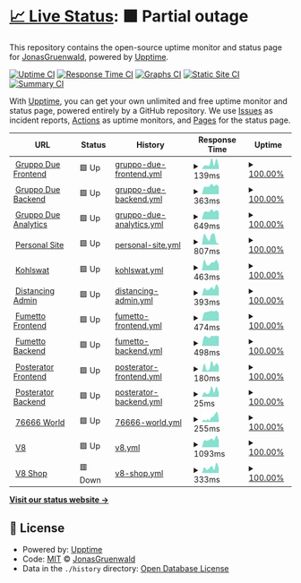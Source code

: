 # [📈 Live Status](https://uptime.jonasg.me): <!--live status--> **🟧 Partial outage**

This repository contains the open-source uptime monitor and status page for [JonasGruenwald](jonasg.me), powered by [Upptime](https://github.com/upptime/upptime).

[![Uptime CI](https://github.com/JonasGruenwald/uptime-monitor/workflows/Uptime%20CI/badge.svg)](https://github.com/JonasGruenwald/uptime-monitor/actions?query=workflow%3A%22Uptime+CI%22)
[![Response Time CI](https://github.com/JonasGruenwald/uptime-monitor/workflows/Response%20Time%20CI/badge.svg)](https://github.com/JonasGruenwald/uptime-monitor/actions?query=workflow%3A%22Response+Time+CI%22)
[![Graphs CI](https://github.com/JonasGruenwald/uptime-monitor/workflows/Graphs%20CI/badge.svg)](https://github.com/JonasGruenwald/uptime-monitor/actions?query=workflow%3A%22Graphs+CI%22)
[![Static Site CI](https://github.com/JonasGruenwald/uptime-monitor/workflows/Static%20Site%20CI/badge.svg)](https://github.com/JonasGruenwald/uptime-monitor/actions?query=workflow%3A%22Static+Site+CI%22)
[![Summary CI](https://github.com/JonasGruenwald/uptime-monitor/workflows/Summary%20CI/badge.svg)](https://github.com/JonasGruenwald/uptime-monitor/actions?query=workflow%3A%22Summary+CI%22)

With [Upptime](https://upptime.js.org), you can get your own unlimited and free uptime monitor and status page, powered entirely by a GitHub repository. We use [Issues](https://github.com/JonasGruenwald/uptime-monitor/issues) as incident reports, [Actions](https://github.com/JonasGruenwald/uptime-monitor/actions) as uptime monitors, and [Pages](https://uptime.jonasg.me) for the status page.

<!--start: status pages-->
<!-- This summary is generated by Upptime (https://github.com/upptime/upptime) -->
<!-- Do not edit this manually, your changes will be overwritten -->
<!-- prettier-ignore -->
| URL | Status | History | Response Time | Uptime |
| --- | ------ | ------- | ------------- | ------ |
| <img alt="" src="https://favicons.githubusercontent.com/gruppo-due.com" height="13"> [Gruppo Due Frontend](https://gruppo-due.com/) | 🟩 Up | [gruppo-due-frontend.yml](https://github.com/JonasGruenwald/uptime-monitor/commits/HEAD/history/gruppo-due-frontend.yml) | <details><summary><img alt="Response time graph" src="./graphs/gruppo-due-frontend/response-time-week.png" height="20"> 139ms</summary><br><a href="https://uptime.jonasg.me/history/gruppo-due-frontend"><img alt="Response time 193" src="https://img.shields.io/endpoint?url=https%3A%2F%2Fraw.githubusercontent.com%2FJonasGruenwald%2Fuptime-monitor%2FHEAD%2Fapi%2Fgruppo-due-frontend%2Fresponse-time.json"></a><br><a href="https://uptime.jonasg.me/history/gruppo-due-frontend"><img alt="24-hour response time 77" src="https://img.shields.io/endpoint?url=https%3A%2F%2Fraw.githubusercontent.com%2FJonasGruenwald%2Fuptime-monitor%2FHEAD%2Fapi%2Fgruppo-due-frontend%2Fresponse-time-day.json"></a><br><a href="https://uptime.jonasg.me/history/gruppo-due-frontend"><img alt="7-day response time 139" src="https://img.shields.io/endpoint?url=https%3A%2F%2Fraw.githubusercontent.com%2FJonasGruenwald%2Fuptime-monitor%2FHEAD%2Fapi%2Fgruppo-due-frontend%2Fresponse-time-week.json"></a><br><a href="https://uptime.jonasg.me/history/gruppo-due-frontend"><img alt="30-day response time 188" src="https://img.shields.io/endpoint?url=https%3A%2F%2Fraw.githubusercontent.com%2FJonasGruenwald%2Fuptime-monitor%2FHEAD%2Fapi%2Fgruppo-due-frontend%2Fresponse-time-month.json"></a><br><a href="https://uptime.jonasg.me/history/gruppo-due-frontend"><img alt="1-year response time 193" src="https://img.shields.io/endpoint?url=https%3A%2F%2Fraw.githubusercontent.com%2FJonasGruenwald%2Fuptime-monitor%2FHEAD%2Fapi%2Fgruppo-due-frontend%2Fresponse-time-year.json"></a></details> | <details><summary><a href="https://uptime.jonasg.me/history/gruppo-due-frontend">100.00%</a></summary><a href="https://uptime.jonasg.me/history/gruppo-due-frontend"><img alt="All-time uptime 99.96%" src="https://img.shields.io/endpoint?url=https%3A%2F%2Fraw.githubusercontent.com%2FJonasGruenwald%2Fuptime-monitor%2FHEAD%2Fapi%2Fgruppo-due-frontend%2Fuptime.json"></a><br><a href="https://uptime.jonasg.me/history/gruppo-due-frontend"><img alt="24-hour uptime 100.00%" src="https://img.shields.io/endpoint?url=https%3A%2F%2Fraw.githubusercontent.com%2FJonasGruenwald%2Fuptime-monitor%2FHEAD%2Fapi%2Fgruppo-due-frontend%2Fuptime-day.json"></a><br><a href="https://uptime.jonasg.me/history/gruppo-due-frontend"><img alt="7-day uptime 100.00%" src="https://img.shields.io/endpoint?url=https%3A%2F%2Fraw.githubusercontent.com%2FJonasGruenwald%2Fuptime-monitor%2FHEAD%2Fapi%2Fgruppo-due-frontend%2Fuptime-week.json"></a><br><a href="https://uptime.jonasg.me/history/gruppo-due-frontend"><img alt="30-day uptime 99.92%" src="https://img.shields.io/endpoint?url=https%3A%2F%2Fraw.githubusercontent.com%2FJonasGruenwald%2Fuptime-monitor%2FHEAD%2Fapi%2Fgruppo-due-frontend%2Fuptime-month.json"></a><br><a href="https://uptime.jonasg.me/history/gruppo-due-frontend"><img alt="1-year uptime 99.96%" src="https://img.shields.io/endpoint?url=https%3A%2F%2Fraw.githubusercontent.com%2FJonasGruenwald%2Fuptime-monitor%2FHEAD%2Fapi%2Fgruppo-due-frontend%2Fuptime-year.json"></a></details>
| <img alt="" src="https://favicons.githubusercontent.com/flouz.mgmt.gruppo-due.com" height="13"> [Gruppo Due Backend](https://flouz.mgmt.gruppo-due.com/) | 🟩 Up | [gruppo-due-backend.yml](https://github.com/JonasGruenwald/uptime-monitor/commits/HEAD/history/gruppo-due-backend.yml) | <details><summary><img alt="Response time graph" src="./graphs/gruppo-due-backend/response-time-week.png" height="20"> 363ms</summary><br><a href="https://uptime.jonasg.me/history/gruppo-due-backend"><img alt="Response time 383" src="https://img.shields.io/endpoint?url=https%3A%2F%2Fraw.githubusercontent.com%2FJonasGruenwald%2Fuptime-monitor%2FHEAD%2Fapi%2Fgruppo-due-backend%2Fresponse-time.json"></a><br><a href="https://uptime.jonasg.me/history/gruppo-due-backend"><img alt="24-hour response time 327" src="https://img.shields.io/endpoint?url=https%3A%2F%2Fraw.githubusercontent.com%2FJonasGruenwald%2Fuptime-monitor%2FHEAD%2Fapi%2Fgruppo-due-backend%2Fresponse-time-day.json"></a><br><a href="https://uptime.jonasg.me/history/gruppo-due-backend"><img alt="7-day response time 363" src="https://img.shields.io/endpoint?url=https%3A%2F%2Fraw.githubusercontent.com%2FJonasGruenwald%2Fuptime-monitor%2FHEAD%2Fapi%2Fgruppo-due-backend%2Fresponse-time-week.json"></a><br><a href="https://uptime.jonasg.me/history/gruppo-due-backend"><img alt="30-day response time 373" src="https://img.shields.io/endpoint?url=https%3A%2F%2Fraw.githubusercontent.com%2FJonasGruenwald%2Fuptime-monitor%2FHEAD%2Fapi%2Fgruppo-due-backend%2Fresponse-time-month.json"></a><br><a href="https://uptime.jonasg.me/history/gruppo-due-backend"><img alt="1-year response time 383" src="https://img.shields.io/endpoint?url=https%3A%2F%2Fraw.githubusercontent.com%2FJonasGruenwald%2Fuptime-monitor%2FHEAD%2Fapi%2Fgruppo-due-backend%2Fresponse-time-year.json"></a></details> | <details><summary><a href="https://uptime.jonasg.me/history/gruppo-due-backend">100.00%</a></summary><a href="https://uptime.jonasg.me/history/gruppo-due-backend"><img alt="All-time uptime 99.98%" src="https://img.shields.io/endpoint?url=https%3A%2F%2Fraw.githubusercontent.com%2FJonasGruenwald%2Fuptime-monitor%2FHEAD%2Fapi%2Fgruppo-due-backend%2Fuptime.json"></a><br><a href="https://uptime.jonasg.me/history/gruppo-due-backend"><img alt="24-hour uptime 100.00%" src="https://img.shields.io/endpoint?url=https%3A%2F%2Fraw.githubusercontent.com%2FJonasGruenwald%2Fuptime-monitor%2FHEAD%2Fapi%2Fgruppo-due-backend%2Fuptime-day.json"></a><br><a href="https://uptime.jonasg.me/history/gruppo-due-backend"><img alt="7-day uptime 100.00%" src="https://img.shields.io/endpoint?url=https%3A%2F%2Fraw.githubusercontent.com%2FJonasGruenwald%2Fuptime-monitor%2FHEAD%2Fapi%2Fgruppo-due-backend%2Fuptime-week.json"></a><br><a href="https://uptime.jonasg.me/history/gruppo-due-backend"><img alt="30-day uptime 100.00%" src="https://img.shields.io/endpoint?url=https%3A%2F%2Fraw.githubusercontent.com%2FJonasGruenwald%2Fuptime-monitor%2FHEAD%2Fapi%2Fgruppo-due-backend%2Fuptime-month.json"></a><br><a href="https://uptime.jonasg.me/history/gruppo-due-backend"><img alt="1-year uptime 99.98%" src="https://img.shields.io/endpoint?url=https%3A%2F%2Fraw.githubusercontent.com%2FJonasGruenwald%2Fuptime-monitor%2FHEAD%2Fapi%2Fgruppo-due-backend%2Fuptime-year.json"></a></details>
| <img alt="" src="https://favicons.githubusercontent.com/analytics.mgmt.gruppo-due.com" height="13"> [Gruppo Due Analytics](https://analytics.mgmt.gruppo-due.com/) | 🟩 Up | [gruppo-due-analytics.yml](https://github.com/JonasGruenwald/uptime-monitor/commits/HEAD/history/gruppo-due-analytics.yml) | <details><summary><img alt="Response time graph" src="./graphs/gruppo-due-analytics/response-time-week.png" height="20"> 649ms</summary><br><a href="https://uptime.jonasg.me/history/gruppo-due-analytics"><img alt="Response time 699" src="https://img.shields.io/endpoint?url=https%3A%2F%2Fraw.githubusercontent.com%2FJonasGruenwald%2Fuptime-monitor%2FHEAD%2Fapi%2Fgruppo-due-analytics%2Fresponse-time.json"></a><br><a href="https://uptime.jonasg.me/history/gruppo-due-analytics"><img alt="24-hour response time 599" src="https://img.shields.io/endpoint?url=https%3A%2F%2Fraw.githubusercontent.com%2FJonasGruenwald%2Fuptime-monitor%2FHEAD%2Fapi%2Fgruppo-due-analytics%2Fresponse-time-day.json"></a><br><a href="https://uptime.jonasg.me/history/gruppo-due-analytics"><img alt="7-day response time 649" src="https://img.shields.io/endpoint?url=https%3A%2F%2Fraw.githubusercontent.com%2FJonasGruenwald%2Fuptime-monitor%2FHEAD%2Fapi%2Fgruppo-due-analytics%2Fresponse-time-week.json"></a><br><a href="https://uptime.jonasg.me/history/gruppo-due-analytics"><img alt="30-day response time 670" src="https://img.shields.io/endpoint?url=https%3A%2F%2Fraw.githubusercontent.com%2FJonasGruenwald%2Fuptime-monitor%2FHEAD%2Fapi%2Fgruppo-due-analytics%2Fresponse-time-month.json"></a><br><a href="https://uptime.jonasg.me/history/gruppo-due-analytics"><img alt="1-year response time 699" src="https://img.shields.io/endpoint?url=https%3A%2F%2Fraw.githubusercontent.com%2FJonasGruenwald%2Fuptime-monitor%2FHEAD%2Fapi%2Fgruppo-due-analytics%2Fresponse-time-year.json"></a></details> | <details><summary><a href="https://uptime.jonasg.me/history/gruppo-due-analytics">100.00%</a></summary><a href="https://uptime.jonasg.me/history/gruppo-due-analytics"><img alt="All-time uptime 100.00%" src="https://img.shields.io/endpoint?url=https%3A%2F%2Fraw.githubusercontent.com%2FJonasGruenwald%2Fuptime-monitor%2FHEAD%2Fapi%2Fgruppo-due-analytics%2Fuptime.json"></a><br><a href="https://uptime.jonasg.me/history/gruppo-due-analytics"><img alt="24-hour uptime 100.00%" src="https://img.shields.io/endpoint?url=https%3A%2F%2Fraw.githubusercontent.com%2FJonasGruenwald%2Fuptime-monitor%2FHEAD%2Fapi%2Fgruppo-due-analytics%2Fuptime-day.json"></a><br><a href="https://uptime.jonasg.me/history/gruppo-due-analytics"><img alt="7-day uptime 100.00%" src="https://img.shields.io/endpoint?url=https%3A%2F%2Fraw.githubusercontent.com%2FJonasGruenwald%2Fuptime-monitor%2FHEAD%2Fapi%2Fgruppo-due-analytics%2Fuptime-week.json"></a><br><a href="https://uptime.jonasg.me/history/gruppo-due-analytics"><img alt="30-day uptime 100.00%" src="https://img.shields.io/endpoint?url=https%3A%2F%2Fraw.githubusercontent.com%2FJonasGruenwald%2Fuptime-monitor%2FHEAD%2Fapi%2Fgruppo-due-analytics%2Fuptime-month.json"></a><br><a href="https://uptime.jonasg.me/history/gruppo-due-analytics"><img alt="1-year uptime 100.00%" src="https://img.shields.io/endpoint?url=https%3A%2F%2Fraw.githubusercontent.com%2FJonasGruenwald%2Fuptime-monitor%2FHEAD%2Fapi%2Fgruppo-due-analytics%2Fuptime-year.json"></a></details>
| <img alt="" src="https://favicons.githubusercontent.com/jonasg.me" height="13"> [Personal Site](https://jonasg.me/) | 🟩 Up | [personal-site.yml](https://github.com/JonasGruenwald/uptime-monitor/commits/HEAD/history/personal-site.yml) | <details><summary><img alt="Response time graph" src="./graphs/personal-site/response-time-week.png" height="20"> 807ms</summary><br><a href="https://uptime.jonasg.me/history/personal-site"><img alt="Response time 776" src="https://img.shields.io/endpoint?url=https%3A%2F%2Fraw.githubusercontent.com%2FJonasGruenwald%2Fuptime-monitor%2FHEAD%2Fapi%2Fpersonal-site%2Fresponse-time.json"></a><br><a href="https://uptime.jonasg.me/history/personal-site"><img alt="24-hour response time 99" src="https://img.shields.io/endpoint?url=https%3A%2F%2Fraw.githubusercontent.com%2FJonasGruenwald%2Fuptime-monitor%2FHEAD%2Fapi%2Fpersonal-site%2Fresponse-time-day.json"></a><br><a href="https://uptime.jonasg.me/history/personal-site"><img alt="7-day response time 807" src="https://img.shields.io/endpoint?url=https%3A%2F%2Fraw.githubusercontent.com%2FJonasGruenwald%2Fuptime-monitor%2FHEAD%2Fapi%2Fpersonal-site%2Fresponse-time-week.json"></a><br><a href="https://uptime.jonasg.me/history/personal-site"><img alt="30-day response time 892" src="https://img.shields.io/endpoint?url=https%3A%2F%2Fraw.githubusercontent.com%2FJonasGruenwald%2Fuptime-monitor%2FHEAD%2Fapi%2Fpersonal-site%2Fresponse-time-month.json"></a><br><a href="https://uptime.jonasg.me/history/personal-site"><img alt="1-year response time 776" src="https://img.shields.io/endpoint?url=https%3A%2F%2Fraw.githubusercontent.com%2FJonasGruenwald%2Fuptime-monitor%2FHEAD%2Fapi%2Fpersonal-site%2Fresponse-time-year.json"></a></details> | <details><summary><a href="https://uptime.jonasg.me/history/personal-site">100.00%</a></summary><a href="https://uptime.jonasg.me/history/personal-site"><img alt="All-time uptime 99.80%" src="https://img.shields.io/endpoint?url=https%3A%2F%2Fraw.githubusercontent.com%2FJonasGruenwald%2Fuptime-monitor%2FHEAD%2Fapi%2Fpersonal-site%2Fuptime.json"></a><br><a href="https://uptime.jonasg.me/history/personal-site"><img alt="24-hour uptime 100.00%" src="https://img.shields.io/endpoint?url=https%3A%2F%2Fraw.githubusercontent.com%2FJonasGruenwald%2Fuptime-monitor%2FHEAD%2Fapi%2Fpersonal-site%2Fuptime-day.json"></a><br><a href="https://uptime.jonasg.me/history/personal-site"><img alt="7-day uptime 100.00%" src="https://img.shields.io/endpoint?url=https%3A%2F%2Fraw.githubusercontent.com%2FJonasGruenwald%2Fuptime-monitor%2FHEAD%2Fapi%2Fpersonal-site%2Fuptime-week.json"></a><br><a href="https://uptime.jonasg.me/history/personal-site"><img alt="30-day uptime 99.53%" src="https://img.shields.io/endpoint?url=https%3A%2F%2Fraw.githubusercontent.com%2FJonasGruenwald%2Fuptime-monitor%2FHEAD%2Fapi%2Fpersonal-site%2Fuptime-month.json"></a><br><a href="https://uptime.jonasg.me/history/personal-site"><img alt="1-year uptime 99.80%" src="https://img.shields.io/endpoint?url=https%3A%2F%2Fraw.githubusercontent.com%2FJonasGruenwald%2Fuptime-monitor%2FHEAD%2Fapi%2Fpersonal-site%2Fuptime-year.json"></a></details>
| <img alt="" src="https://favicons.githubusercontent.com/kohlswat.studio" height="13"> [Kohlswat](https://kohlswat.studio/) | 🟩 Up | [kohlswat.yml](https://github.com/JonasGruenwald/uptime-monitor/commits/HEAD/history/kohlswat.yml) | <details><summary><img alt="Response time graph" src="./graphs/kohlswat/response-time-week.png" height="20"> 463ms</summary><br><a href="https://uptime.jonasg.me/history/kohlswat"><img alt="Response time 477" src="https://img.shields.io/endpoint?url=https%3A%2F%2Fraw.githubusercontent.com%2FJonasGruenwald%2Fuptime-monitor%2FHEAD%2Fapi%2Fkohlswat%2Fresponse-time.json"></a><br><a href="https://uptime.jonasg.me/history/kohlswat"><img alt="24-hour response time 342" src="https://img.shields.io/endpoint?url=https%3A%2F%2Fraw.githubusercontent.com%2FJonasGruenwald%2Fuptime-monitor%2FHEAD%2Fapi%2Fkohlswat%2Fresponse-time-day.json"></a><br><a href="https://uptime.jonasg.me/history/kohlswat"><img alt="7-day response time 463" src="https://img.shields.io/endpoint?url=https%3A%2F%2Fraw.githubusercontent.com%2FJonasGruenwald%2Fuptime-monitor%2FHEAD%2Fapi%2Fkohlswat%2Fresponse-time-week.json"></a><br><a href="https://uptime.jonasg.me/history/kohlswat"><img alt="30-day response time 445" src="https://img.shields.io/endpoint?url=https%3A%2F%2Fraw.githubusercontent.com%2FJonasGruenwald%2Fuptime-monitor%2FHEAD%2Fapi%2Fkohlswat%2Fresponse-time-month.json"></a><br><a href="https://uptime.jonasg.me/history/kohlswat"><img alt="1-year response time 477" src="https://img.shields.io/endpoint?url=https%3A%2F%2Fraw.githubusercontent.com%2FJonasGruenwald%2Fuptime-monitor%2FHEAD%2Fapi%2Fkohlswat%2Fresponse-time-year.json"></a></details> | <details><summary><a href="https://uptime.jonasg.me/history/kohlswat">100.00%</a></summary><a href="https://uptime.jonasg.me/history/kohlswat"><img alt="All-time uptime 99.86%" src="https://img.shields.io/endpoint?url=https%3A%2F%2Fraw.githubusercontent.com%2FJonasGruenwald%2Fuptime-monitor%2FHEAD%2Fapi%2Fkohlswat%2Fuptime.json"></a><br><a href="https://uptime.jonasg.me/history/kohlswat"><img alt="24-hour uptime 100.00%" src="https://img.shields.io/endpoint?url=https%3A%2F%2Fraw.githubusercontent.com%2FJonasGruenwald%2Fuptime-monitor%2FHEAD%2Fapi%2Fkohlswat%2Fuptime-day.json"></a><br><a href="https://uptime.jonasg.me/history/kohlswat"><img alt="7-day uptime 100.00%" src="https://img.shields.io/endpoint?url=https%3A%2F%2Fraw.githubusercontent.com%2FJonasGruenwald%2Fuptime-monitor%2FHEAD%2Fapi%2Fkohlswat%2Fuptime-week.json"></a><br><a href="https://uptime.jonasg.me/history/kohlswat"><img alt="30-day uptime 99.66%" src="https://img.shields.io/endpoint?url=https%3A%2F%2Fraw.githubusercontent.com%2FJonasGruenwald%2Fuptime-monitor%2FHEAD%2Fapi%2Fkohlswat%2Fuptime-month.json"></a><br><a href="https://uptime.jonasg.me/history/kohlswat"><img alt="1-year uptime 99.86%" src="https://img.shields.io/endpoint?url=https%3A%2F%2Fraw.githubusercontent.com%2FJonasGruenwald%2Fuptime-monitor%2FHEAD%2Fapi%2Fkohlswat%2Fuptime-year.json"></a></details>
| <img alt="" src="https://favicons.githubusercontent.com/admin.distancing.space" height="13"> [Distancing Admin](https://admin.distancing.space) | 🟩 Up | [distancing-admin.yml](https://github.com/JonasGruenwald/uptime-monitor/commits/HEAD/history/distancing-admin.yml) | <details><summary><img alt="Response time graph" src="./graphs/distancing-admin/response-time-week.png" height="20"> 393ms</summary><br><a href="https://uptime.jonasg.me/history/distancing-admin"><img alt="Response time 386" src="https://img.shields.io/endpoint?url=https%3A%2F%2Fraw.githubusercontent.com%2FJonasGruenwald%2Fuptime-monitor%2FHEAD%2Fapi%2Fdistancing-admin%2Fresponse-time.json"></a><br><a href="https://uptime.jonasg.me/history/distancing-admin"><img alt="24-hour response time 394" src="https://img.shields.io/endpoint?url=https%3A%2F%2Fraw.githubusercontent.com%2FJonasGruenwald%2Fuptime-monitor%2FHEAD%2Fapi%2Fdistancing-admin%2Fresponse-time-day.json"></a><br><a href="https://uptime.jonasg.me/history/distancing-admin"><img alt="7-day response time 393" src="https://img.shields.io/endpoint?url=https%3A%2F%2Fraw.githubusercontent.com%2FJonasGruenwald%2Fuptime-monitor%2FHEAD%2Fapi%2Fdistancing-admin%2Fresponse-time-week.json"></a><br><a href="https://uptime.jonasg.me/history/distancing-admin"><img alt="30-day response time 383" src="https://img.shields.io/endpoint?url=https%3A%2F%2Fraw.githubusercontent.com%2FJonasGruenwald%2Fuptime-monitor%2FHEAD%2Fapi%2Fdistancing-admin%2Fresponse-time-month.json"></a><br><a href="https://uptime.jonasg.me/history/distancing-admin"><img alt="1-year response time 386" src="https://img.shields.io/endpoint?url=https%3A%2F%2Fraw.githubusercontent.com%2FJonasGruenwald%2Fuptime-monitor%2FHEAD%2Fapi%2Fdistancing-admin%2Fresponse-time-year.json"></a></details> | <details><summary><a href="https://uptime.jonasg.me/history/distancing-admin">100.00%</a></summary><a href="https://uptime.jonasg.me/history/distancing-admin"><img alt="All-time uptime 100.00%" src="https://img.shields.io/endpoint?url=https%3A%2F%2Fraw.githubusercontent.com%2FJonasGruenwald%2Fuptime-monitor%2FHEAD%2Fapi%2Fdistancing-admin%2Fuptime.json"></a><br><a href="https://uptime.jonasg.me/history/distancing-admin"><img alt="24-hour uptime 100.00%" src="https://img.shields.io/endpoint?url=https%3A%2F%2Fraw.githubusercontent.com%2FJonasGruenwald%2Fuptime-monitor%2FHEAD%2Fapi%2Fdistancing-admin%2Fuptime-day.json"></a><br><a href="https://uptime.jonasg.me/history/distancing-admin"><img alt="7-day uptime 100.00%" src="https://img.shields.io/endpoint?url=https%3A%2F%2Fraw.githubusercontent.com%2FJonasGruenwald%2Fuptime-monitor%2FHEAD%2Fapi%2Fdistancing-admin%2Fuptime-week.json"></a><br><a href="https://uptime.jonasg.me/history/distancing-admin"><img alt="30-day uptime 100.00%" src="https://img.shields.io/endpoint?url=https%3A%2F%2Fraw.githubusercontent.com%2FJonasGruenwald%2Fuptime-monitor%2FHEAD%2Fapi%2Fdistancing-admin%2Fuptime-month.json"></a><br><a href="https://uptime.jonasg.me/history/distancing-admin"><img alt="1-year uptime 100.00%" src="https://img.shields.io/endpoint?url=https%3A%2F%2Fraw.githubusercontent.com%2FJonasGruenwald%2Fuptime-monitor%2FHEAD%2Fapi%2Fdistancing-admin%2Fuptime-year.json"></a></details>
| <img alt="" src="https://favicons.githubusercontent.com/fumetto.ch" height="13"> [Fumetto Frontend](https://fumetto.ch/) | 🟩 Up | [fumetto-frontend.yml](https://github.com/JonasGruenwald/uptime-monitor/commits/HEAD/history/fumetto-frontend.yml) | <details><summary><img alt="Response time graph" src="./graphs/fumetto-frontend/response-time-week.png" height="20"> 474ms</summary><br><a href="https://uptime.jonasg.me/history/fumetto-frontend"><img alt="Response time 479" src="https://img.shields.io/endpoint?url=https%3A%2F%2Fraw.githubusercontent.com%2FJonasGruenwald%2Fuptime-monitor%2FHEAD%2Fapi%2Ffumetto-frontend%2Fresponse-time.json"></a><br><a href="https://uptime.jonasg.me/history/fumetto-frontend"><img alt="24-hour response time 403" src="https://img.shields.io/endpoint?url=https%3A%2F%2Fraw.githubusercontent.com%2FJonasGruenwald%2Fuptime-monitor%2FHEAD%2Fapi%2Ffumetto-frontend%2Fresponse-time-day.json"></a><br><a href="https://uptime.jonasg.me/history/fumetto-frontend"><img alt="7-day response time 474" src="https://img.shields.io/endpoint?url=https%3A%2F%2Fraw.githubusercontent.com%2FJonasGruenwald%2Fuptime-monitor%2FHEAD%2Fapi%2Ffumetto-frontend%2Fresponse-time-week.json"></a><br><a href="https://uptime.jonasg.me/history/fumetto-frontend"><img alt="30-day response time 472" src="https://img.shields.io/endpoint?url=https%3A%2F%2Fraw.githubusercontent.com%2FJonasGruenwald%2Fuptime-monitor%2FHEAD%2Fapi%2Ffumetto-frontend%2Fresponse-time-month.json"></a><br><a href="https://uptime.jonasg.me/history/fumetto-frontend"><img alt="1-year response time 479" src="https://img.shields.io/endpoint?url=https%3A%2F%2Fraw.githubusercontent.com%2FJonasGruenwald%2Fuptime-monitor%2FHEAD%2Fapi%2Ffumetto-frontend%2Fresponse-time-year.json"></a></details> | <details><summary><a href="https://uptime.jonasg.me/history/fumetto-frontend">100.00%</a></summary><a href="https://uptime.jonasg.me/history/fumetto-frontend"><img alt="All-time uptime 99.99%" src="https://img.shields.io/endpoint?url=https%3A%2F%2Fraw.githubusercontent.com%2FJonasGruenwald%2Fuptime-monitor%2FHEAD%2Fapi%2Ffumetto-frontend%2Fuptime.json"></a><br><a href="https://uptime.jonasg.me/history/fumetto-frontend"><img alt="24-hour uptime 100.00%" src="https://img.shields.io/endpoint?url=https%3A%2F%2Fraw.githubusercontent.com%2FJonasGruenwald%2Fuptime-monitor%2FHEAD%2Fapi%2Ffumetto-frontend%2Fuptime-day.json"></a><br><a href="https://uptime.jonasg.me/history/fumetto-frontend"><img alt="7-day uptime 100.00%" src="https://img.shields.io/endpoint?url=https%3A%2F%2Fraw.githubusercontent.com%2FJonasGruenwald%2Fuptime-monitor%2FHEAD%2Fapi%2Ffumetto-frontend%2Fuptime-week.json"></a><br><a href="https://uptime.jonasg.me/history/fumetto-frontend"><img alt="30-day uptime 100.00%" src="https://img.shields.io/endpoint?url=https%3A%2F%2Fraw.githubusercontent.com%2FJonasGruenwald%2Fuptime-monitor%2FHEAD%2Fapi%2Ffumetto-frontend%2Fuptime-month.json"></a><br><a href="https://uptime.jonasg.me/history/fumetto-frontend"><img alt="1-year uptime 99.99%" src="https://img.shields.io/endpoint?url=https%3A%2F%2Fraw.githubusercontent.com%2FJonasGruenwald%2Fuptime-monitor%2FHEAD%2Fapi%2Ffumetto-frontend%2Fuptime-year.json"></a></details>
| <img alt="" src="https://favicons.githubusercontent.com/admin.fumetto.ch" height="13"> [Fumetto Backend](https://admin.fumetto.ch/admin) | 🟩 Up | [fumetto-backend.yml](https://github.com/JonasGruenwald/uptime-monitor/commits/HEAD/history/fumetto-backend.yml) | <details><summary><img alt="Response time graph" src="./graphs/fumetto-backend/response-time-week.png" height="20"> 498ms</summary><br><a href="https://uptime.jonasg.me/history/fumetto-backend"><img alt="Response time 512" src="https://img.shields.io/endpoint?url=https%3A%2F%2Fraw.githubusercontent.com%2FJonasGruenwald%2Fuptime-monitor%2FHEAD%2Fapi%2Ffumetto-backend%2Fresponse-time.json"></a><br><a href="https://uptime.jonasg.me/history/fumetto-backend"><img alt="24-hour response time 494" src="https://img.shields.io/endpoint?url=https%3A%2F%2Fraw.githubusercontent.com%2FJonasGruenwald%2Fuptime-monitor%2FHEAD%2Fapi%2Ffumetto-backend%2Fresponse-time-day.json"></a><br><a href="https://uptime.jonasg.me/history/fumetto-backend"><img alt="7-day response time 498" src="https://img.shields.io/endpoint?url=https%3A%2F%2Fraw.githubusercontent.com%2FJonasGruenwald%2Fuptime-monitor%2FHEAD%2Fapi%2Ffumetto-backend%2Fresponse-time-week.json"></a><br><a href="https://uptime.jonasg.me/history/fumetto-backend"><img alt="30-day response time 489" src="https://img.shields.io/endpoint?url=https%3A%2F%2Fraw.githubusercontent.com%2FJonasGruenwald%2Fuptime-monitor%2FHEAD%2Fapi%2Ffumetto-backend%2Fresponse-time-month.json"></a><br><a href="https://uptime.jonasg.me/history/fumetto-backend"><img alt="1-year response time 512" src="https://img.shields.io/endpoint?url=https%3A%2F%2Fraw.githubusercontent.com%2FJonasGruenwald%2Fuptime-monitor%2FHEAD%2Fapi%2Ffumetto-backend%2Fresponse-time-year.json"></a></details> | <details><summary><a href="https://uptime.jonasg.me/history/fumetto-backend">100.00%</a></summary><a href="https://uptime.jonasg.me/history/fumetto-backend"><img alt="All-time uptime 99.99%" src="https://img.shields.io/endpoint?url=https%3A%2F%2Fraw.githubusercontent.com%2FJonasGruenwald%2Fuptime-monitor%2FHEAD%2Fapi%2Ffumetto-backend%2Fuptime.json"></a><br><a href="https://uptime.jonasg.me/history/fumetto-backend"><img alt="24-hour uptime 100.00%" src="https://img.shields.io/endpoint?url=https%3A%2F%2Fraw.githubusercontent.com%2FJonasGruenwald%2Fuptime-monitor%2FHEAD%2Fapi%2Ffumetto-backend%2Fuptime-day.json"></a><br><a href="https://uptime.jonasg.me/history/fumetto-backend"><img alt="7-day uptime 100.00%" src="https://img.shields.io/endpoint?url=https%3A%2F%2Fraw.githubusercontent.com%2FJonasGruenwald%2Fuptime-monitor%2FHEAD%2Fapi%2Ffumetto-backend%2Fuptime-week.json"></a><br><a href="https://uptime.jonasg.me/history/fumetto-backend"><img alt="30-day uptime 100.00%" src="https://img.shields.io/endpoint?url=https%3A%2F%2Fraw.githubusercontent.com%2FJonasGruenwald%2Fuptime-monitor%2FHEAD%2Fapi%2Ffumetto-backend%2Fuptime-month.json"></a><br><a href="https://uptime.jonasg.me/history/fumetto-backend"><img alt="1-year uptime 99.99%" src="https://img.shields.io/endpoint?url=https%3A%2F%2Fraw.githubusercontent.com%2FJonasGruenwald%2Fuptime-monitor%2FHEAD%2Fapi%2Ffumetto-backend%2Fuptime-year.json"></a></details>
| <img alt="" src="https://favicons.githubusercontent.com/poster.coalandice.org" height="13"> [Posterator Frontend](https://poster.coalandice.org/) | 🟩 Up | [posterator-frontend.yml](https://github.com/JonasGruenwald/uptime-monitor/commits/HEAD/history/posterator-frontend.yml) | <details><summary><img alt="Response time graph" src="./graphs/posterator-frontend/response-time-week.png" height="20"> 180ms</summary><br><a href="https://uptime.jonasg.me/history/posterator-frontend"><img alt="Response time 170" src="https://img.shields.io/endpoint?url=https%3A%2F%2Fraw.githubusercontent.com%2FJonasGruenwald%2Fuptime-monitor%2FHEAD%2Fapi%2Fposterator-frontend%2Fresponse-time.json"></a><br><a href="https://uptime.jonasg.me/history/posterator-frontend"><img alt="24-hour response time 166" src="https://img.shields.io/endpoint?url=https%3A%2F%2Fraw.githubusercontent.com%2FJonasGruenwald%2Fuptime-monitor%2FHEAD%2Fapi%2Fposterator-frontend%2Fresponse-time-day.json"></a><br><a href="https://uptime.jonasg.me/history/posterator-frontend"><img alt="7-day response time 180" src="https://img.shields.io/endpoint?url=https%3A%2F%2Fraw.githubusercontent.com%2FJonasGruenwald%2Fuptime-monitor%2FHEAD%2Fapi%2Fposterator-frontend%2Fresponse-time-week.json"></a><br><a href="https://uptime.jonasg.me/history/posterator-frontend"><img alt="30-day response time 180" src="https://img.shields.io/endpoint?url=https%3A%2F%2Fraw.githubusercontent.com%2FJonasGruenwald%2Fuptime-monitor%2FHEAD%2Fapi%2Fposterator-frontend%2Fresponse-time-month.json"></a><br><a href="https://uptime.jonasg.me/history/posterator-frontend"><img alt="1-year response time 170" src="https://img.shields.io/endpoint?url=https%3A%2F%2Fraw.githubusercontent.com%2FJonasGruenwald%2Fuptime-monitor%2FHEAD%2Fapi%2Fposterator-frontend%2Fresponse-time-year.json"></a></details> | <details><summary><a href="https://uptime.jonasg.me/history/posterator-frontend">100.00%</a></summary><a href="https://uptime.jonasg.me/history/posterator-frontend"><img alt="All-time uptime 100.00%" src="https://img.shields.io/endpoint?url=https%3A%2F%2Fraw.githubusercontent.com%2FJonasGruenwald%2Fuptime-monitor%2FHEAD%2Fapi%2Fposterator-frontend%2Fuptime.json"></a><br><a href="https://uptime.jonasg.me/history/posterator-frontend"><img alt="24-hour uptime 100.00%" src="https://img.shields.io/endpoint?url=https%3A%2F%2Fraw.githubusercontent.com%2FJonasGruenwald%2Fuptime-monitor%2FHEAD%2Fapi%2Fposterator-frontend%2Fuptime-day.json"></a><br><a href="https://uptime.jonasg.me/history/posterator-frontend"><img alt="7-day uptime 100.00%" src="https://img.shields.io/endpoint?url=https%3A%2F%2Fraw.githubusercontent.com%2FJonasGruenwald%2Fuptime-monitor%2FHEAD%2Fapi%2Fposterator-frontend%2Fuptime-week.json"></a><br><a href="https://uptime.jonasg.me/history/posterator-frontend"><img alt="30-day uptime 100.00%" src="https://img.shields.io/endpoint?url=https%3A%2F%2Fraw.githubusercontent.com%2FJonasGruenwald%2Fuptime-monitor%2FHEAD%2Fapi%2Fposterator-frontend%2Fuptime-month.json"></a><br><a href="https://uptime.jonasg.me/history/posterator-frontend"><img alt="1-year uptime 100.00%" src="https://img.shields.io/endpoint?url=https%3A%2F%2Fraw.githubusercontent.com%2FJonasGruenwald%2Fuptime-monitor%2FHEAD%2Fapi%2Fposterator-frontend%2Fuptime-year.json"></a></details>
| <img alt="" src="https://favicons.githubusercontent.com/poster.coalandice.org" height="13"> [Posterator Backend](https://poster.coalandice.org/backend/admin) | 🟩 Up | [posterator-backend.yml](https://github.com/JonasGruenwald/uptime-monitor/commits/HEAD/history/posterator-backend.yml) | <details><summary><img alt="Response time graph" src="./graphs/posterator-backend/response-time-week.png" height="20"> 25ms</summary><br><a href="https://uptime.jonasg.me/history/posterator-backend"><img alt="Response time 28" src="https://img.shields.io/endpoint?url=https%3A%2F%2Fraw.githubusercontent.com%2FJonasGruenwald%2Fuptime-monitor%2FHEAD%2Fapi%2Fposterator-backend%2Fresponse-time.json"></a><br><a href="https://uptime.jonasg.me/history/posterator-backend"><img alt="24-hour response time 18" src="https://img.shields.io/endpoint?url=https%3A%2F%2Fraw.githubusercontent.com%2FJonasGruenwald%2Fuptime-monitor%2FHEAD%2Fapi%2Fposterator-backend%2Fresponse-time-day.json"></a><br><a href="https://uptime.jonasg.me/history/posterator-backend"><img alt="7-day response time 25" src="https://img.shields.io/endpoint?url=https%3A%2F%2Fraw.githubusercontent.com%2FJonasGruenwald%2Fuptime-monitor%2FHEAD%2Fapi%2Fposterator-backend%2Fresponse-time-week.json"></a><br><a href="https://uptime.jonasg.me/history/posterator-backend"><img alt="30-day response time 27" src="https://img.shields.io/endpoint?url=https%3A%2F%2Fraw.githubusercontent.com%2FJonasGruenwald%2Fuptime-monitor%2FHEAD%2Fapi%2Fposterator-backend%2Fresponse-time-month.json"></a><br><a href="https://uptime.jonasg.me/history/posterator-backend"><img alt="1-year response time 28" src="https://img.shields.io/endpoint?url=https%3A%2F%2Fraw.githubusercontent.com%2FJonasGruenwald%2Fuptime-monitor%2FHEAD%2Fapi%2Fposterator-backend%2Fresponse-time-year.json"></a></details> | <details><summary><a href="https://uptime.jonasg.me/history/posterator-backend">100.00%</a></summary><a href="https://uptime.jonasg.me/history/posterator-backend"><img alt="All-time uptime 100.00%" src="https://img.shields.io/endpoint?url=https%3A%2F%2Fraw.githubusercontent.com%2FJonasGruenwald%2Fuptime-monitor%2FHEAD%2Fapi%2Fposterator-backend%2Fuptime.json"></a><br><a href="https://uptime.jonasg.me/history/posterator-backend"><img alt="24-hour uptime 100.00%" src="https://img.shields.io/endpoint?url=https%3A%2F%2Fraw.githubusercontent.com%2FJonasGruenwald%2Fuptime-monitor%2FHEAD%2Fapi%2Fposterator-backend%2Fuptime-day.json"></a><br><a href="https://uptime.jonasg.me/history/posterator-backend"><img alt="7-day uptime 100.00%" src="https://img.shields.io/endpoint?url=https%3A%2F%2Fraw.githubusercontent.com%2FJonasGruenwald%2Fuptime-monitor%2FHEAD%2Fapi%2Fposterator-backend%2Fuptime-week.json"></a><br><a href="https://uptime.jonasg.me/history/posterator-backend"><img alt="30-day uptime 100.00%" src="https://img.shields.io/endpoint?url=https%3A%2F%2Fraw.githubusercontent.com%2FJonasGruenwald%2Fuptime-monitor%2FHEAD%2Fapi%2Fposterator-backend%2Fuptime-month.json"></a><br><a href="https://uptime.jonasg.me/history/posterator-backend"><img alt="1-year uptime 100.00%" src="https://img.shields.io/endpoint?url=https%3A%2F%2Fraw.githubusercontent.com%2FJonasGruenwald%2Fuptime-monitor%2FHEAD%2Fapi%2Fposterator-backend%2Fuptime-year.json"></a></details>
| <img alt="" src="https://favicons.githubusercontent.com/76666.world" height="13"> [76666 World](https://76666.world/) | 🟩 Up | [76666-world.yml](https://github.com/JonasGruenwald/uptime-monitor/commits/HEAD/history/76666-world.yml) | <details><summary><img alt="Response time graph" src="./graphs/76666-world/response-time-week.png" height="20"> 255ms</summary><br><a href="https://uptime.jonasg.me/history/76666-world"><img alt="Response time 298" src="https://img.shields.io/endpoint?url=https%3A%2F%2Fraw.githubusercontent.com%2FJonasGruenwald%2Fuptime-monitor%2FHEAD%2Fapi%2F76666-world%2Fresponse-time.json"></a><br><a href="https://uptime.jonasg.me/history/76666-world"><img alt="24-hour response time 129" src="https://img.shields.io/endpoint?url=https%3A%2F%2Fraw.githubusercontent.com%2FJonasGruenwald%2Fuptime-monitor%2FHEAD%2Fapi%2F76666-world%2Fresponse-time-day.json"></a><br><a href="https://uptime.jonasg.me/history/76666-world"><img alt="7-day response time 255" src="https://img.shields.io/endpoint?url=https%3A%2F%2Fraw.githubusercontent.com%2FJonasGruenwald%2Fuptime-monitor%2FHEAD%2Fapi%2F76666-world%2Fresponse-time-week.json"></a><br><a href="https://uptime.jonasg.me/history/76666-world"><img alt="30-day response time 410" src="https://img.shields.io/endpoint?url=https%3A%2F%2Fraw.githubusercontent.com%2FJonasGruenwald%2Fuptime-monitor%2FHEAD%2Fapi%2F76666-world%2Fresponse-time-month.json"></a><br><a href="https://uptime.jonasg.me/history/76666-world"><img alt="1-year response time 298" src="https://img.shields.io/endpoint?url=https%3A%2F%2Fraw.githubusercontent.com%2FJonasGruenwald%2Fuptime-monitor%2FHEAD%2Fapi%2F76666-world%2Fresponse-time-year.json"></a></details> | <details><summary><a href="https://uptime.jonasg.me/history/76666-world">100.00%</a></summary><a href="https://uptime.jonasg.me/history/76666-world"><img alt="All-time uptime 99.91%" src="https://img.shields.io/endpoint?url=https%3A%2F%2Fraw.githubusercontent.com%2FJonasGruenwald%2Fuptime-monitor%2FHEAD%2Fapi%2F76666-world%2Fuptime.json"></a><br><a href="https://uptime.jonasg.me/history/76666-world"><img alt="24-hour uptime 100.00%" src="https://img.shields.io/endpoint?url=https%3A%2F%2Fraw.githubusercontent.com%2FJonasGruenwald%2Fuptime-monitor%2FHEAD%2Fapi%2F76666-world%2Fuptime-day.json"></a><br><a href="https://uptime.jonasg.me/history/76666-world"><img alt="7-day uptime 100.00%" src="https://img.shields.io/endpoint?url=https%3A%2F%2Fraw.githubusercontent.com%2FJonasGruenwald%2Fuptime-monitor%2FHEAD%2Fapi%2F76666-world%2Fuptime-week.json"></a><br><a href="https://uptime.jonasg.me/history/76666-world"><img alt="30-day uptime 99.87%" src="https://img.shields.io/endpoint?url=https%3A%2F%2Fraw.githubusercontent.com%2FJonasGruenwald%2Fuptime-monitor%2FHEAD%2Fapi%2F76666-world%2Fuptime-month.json"></a><br><a href="https://uptime.jonasg.me/history/76666-world"><img alt="1-year uptime 99.91%" src="https://img.shields.io/endpoint?url=https%3A%2F%2Fraw.githubusercontent.com%2FJonasGruenwald%2Fuptime-monitor%2FHEAD%2Fapi%2F76666-world%2Fuptime-year.json"></a></details>
| <img alt="" src="https://favicons.githubusercontent.com/viktoria8.de" height="13"> [V8](http://viktoria8.de/) | 🟩 Up | [v8.yml](https://github.com/JonasGruenwald/uptime-monitor/commits/HEAD/history/v8.yml) | <details><summary><img alt="Response time graph" src="./graphs/v8/response-time-week.png" height="20"> 1093ms</summary><br><a href="https://uptime.jonasg.me/history/v8"><img alt="Response time 523" src="https://img.shields.io/endpoint?url=https%3A%2F%2Fraw.githubusercontent.com%2FJonasGruenwald%2Fuptime-monitor%2FHEAD%2Fapi%2Fv8%2Fresponse-time.json"></a><br><a href="https://uptime.jonasg.me/history/v8"><img alt="24-hour response time 970" src="https://img.shields.io/endpoint?url=https%3A%2F%2Fraw.githubusercontent.com%2FJonasGruenwald%2Fuptime-monitor%2FHEAD%2Fapi%2Fv8%2Fresponse-time-day.json"></a><br><a href="https://uptime.jonasg.me/history/v8"><img alt="7-day response time 1093" src="https://img.shields.io/endpoint?url=https%3A%2F%2Fraw.githubusercontent.com%2FJonasGruenwald%2Fuptime-monitor%2FHEAD%2Fapi%2Fv8%2Fresponse-time-week.json"></a><br><a href="https://uptime.jonasg.me/history/v8"><img alt="30-day response time 870" src="https://img.shields.io/endpoint?url=https%3A%2F%2Fraw.githubusercontent.com%2FJonasGruenwald%2Fuptime-monitor%2FHEAD%2Fapi%2Fv8%2Fresponse-time-month.json"></a><br><a href="https://uptime.jonasg.me/history/v8"><img alt="1-year response time 523" src="https://img.shields.io/endpoint?url=https%3A%2F%2Fraw.githubusercontent.com%2FJonasGruenwald%2Fuptime-monitor%2FHEAD%2Fapi%2Fv8%2Fresponse-time-year.json"></a></details> | <details><summary><a href="https://uptime.jonasg.me/history/v8">100.00%</a></summary><a href="https://uptime.jonasg.me/history/v8"><img alt="All-time uptime 99.99%" src="https://img.shields.io/endpoint?url=https%3A%2F%2Fraw.githubusercontent.com%2FJonasGruenwald%2Fuptime-monitor%2FHEAD%2Fapi%2Fv8%2Fuptime.json"></a><br><a href="https://uptime.jonasg.me/history/v8"><img alt="24-hour uptime 100.00%" src="https://img.shields.io/endpoint?url=https%3A%2F%2Fraw.githubusercontent.com%2FJonasGruenwald%2Fuptime-monitor%2FHEAD%2Fapi%2Fv8%2Fuptime-day.json"></a><br><a href="https://uptime.jonasg.me/history/v8"><img alt="7-day uptime 100.00%" src="https://img.shields.io/endpoint?url=https%3A%2F%2Fraw.githubusercontent.com%2FJonasGruenwald%2Fuptime-monitor%2FHEAD%2Fapi%2Fv8%2Fuptime-week.json"></a><br><a href="https://uptime.jonasg.me/history/v8"><img alt="30-day uptime 99.95%" src="https://img.shields.io/endpoint?url=https%3A%2F%2Fraw.githubusercontent.com%2FJonasGruenwald%2Fuptime-monitor%2FHEAD%2Fapi%2Fv8%2Fuptime-month.json"></a><br><a href="https://uptime.jonasg.me/history/v8"><img alt="1-year uptime 99.99%" src="https://img.shields.io/endpoint?url=https%3A%2F%2Fraw.githubusercontent.com%2FJonasGruenwald%2Fuptime-monitor%2FHEAD%2Fapi%2Fv8%2Fuptime-year.json"></a></details>
| <img alt="" src="https://favicons.githubusercontent.com/shop.viktoria8.de" height="13"> [V8 Shop](https://shop.viktoria8.de/) | 🟥 Down | [v8-shop.yml](https://github.com/JonasGruenwald/uptime-monitor/commits/HEAD/history/v8-shop.yml) | <details><summary><img alt="Response time graph" src="./graphs/v8-shop/response-time-week.png" height="20"> 333ms</summary><br><a href="https://uptime.jonasg.me/history/v8-shop"><img alt="Response time 415" src="https://img.shields.io/endpoint?url=https%3A%2F%2Fraw.githubusercontent.com%2FJonasGruenwald%2Fuptime-monitor%2FHEAD%2Fapi%2Fv8-shop%2Fresponse-time.json"></a><br><a href="https://uptime.jonasg.me/history/v8-shop"><img alt="24-hour response time 301" src="https://img.shields.io/endpoint?url=https%3A%2F%2Fraw.githubusercontent.com%2FJonasGruenwald%2Fuptime-monitor%2FHEAD%2Fapi%2Fv8-shop%2Fresponse-time-day.json"></a><br><a href="https://uptime.jonasg.me/history/v8-shop"><img alt="7-day response time 333" src="https://img.shields.io/endpoint?url=https%3A%2F%2Fraw.githubusercontent.com%2FJonasGruenwald%2Fuptime-monitor%2FHEAD%2Fapi%2Fv8-shop%2Fresponse-time-week.json"></a><br><a href="https://uptime.jonasg.me/history/v8-shop"><img alt="30-day response time 574" src="https://img.shields.io/endpoint?url=https%3A%2F%2Fraw.githubusercontent.com%2FJonasGruenwald%2Fuptime-monitor%2FHEAD%2Fapi%2Fv8-shop%2Fresponse-time-month.json"></a><br><a href="https://uptime.jonasg.me/history/v8-shop"><img alt="1-year response time 415" src="https://img.shields.io/endpoint?url=https%3A%2F%2Fraw.githubusercontent.com%2FJonasGruenwald%2Fuptime-monitor%2FHEAD%2Fapi%2Fv8-shop%2Fresponse-time-year.json"></a></details> | <details><summary><a href="https://uptime.jonasg.me/history/v8-shop">100.00%</a></summary><a href="https://uptime.jonasg.me/history/v8-shop"><img alt="All-time uptime 99.92%" src="https://img.shields.io/endpoint?url=https%3A%2F%2Fraw.githubusercontent.com%2FJonasGruenwald%2Fuptime-monitor%2FHEAD%2Fapi%2Fv8-shop%2Fuptime.json"></a><br><a href="https://uptime.jonasg.me/history/v8-shop"><img alt="24-hour uptime 99.98%" src="https://img.shields.io/endpoint?url=https%3A%2F%2Fraw.githubusercontent.com%2FJonasGruenwald%2Fuptime-monitor%2FHEAD%2Fapi%2Fv8-shop%2Fuptime-day.json"></a><br><a href="https://uptime.jonasg.me/history/v8-shop"><img alt="7-day uptime 100.00%" src="https://img.shields.io/endpoint?url=https%3A%2F%2Fraw.githubusercontent.com%2FJonasGruenwald%2Fuptime-monitor%2FHEAD%2Fapi%2Fv8-shop%2Fuptime-week.json"></a><br><a href="https://uptime.jonasg.me/history/v8-shop"><img alt="30-day uptime 99.92%" src="https://img.shields.io/endpoint?url=https%3A%2F%2Fraw.githubusercontent.com%2FJonasGruenwald%2Fuptime-monitor%2FHEAD%2Fapi%2Fv8-shop%2Fuptime-month.json"></a><br><a href="https://uptime.jonasg.me/history/v8-shop"><img alt="1-year uptime 99.92%" src="https://img.shields.io/endpoint?url=https%3A%2F%2Fraw.githubusercontent.com%2FJonasGruenwald%2Fuptime-monitor%2FHEAD%2Fapi%2Fv8-shop%2Fuptime-year.json"></a></details>

<!--end: status pages-->

[**Visit our status website →**](https://uptime.jonasg.me)

## 📄 License

- Powered by: [Upptime](https://github.com/upptime/upptime)
- Code: [MIT](./LICENSE) © [JonasGruenwald](jonasg.me)
- Data in the `./history` directory: [Open Database License](https://opendatacommons.org/licenses/odbl/1-0/)
